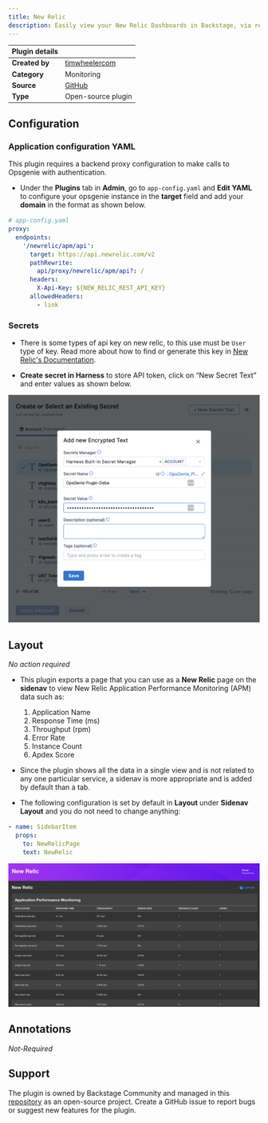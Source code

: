 ```yaml
---
title: New Relic
description: Easily view your New Relic Dashboards in Backstage, via real-time snapshots of your dashboards
---
```


| Plugin details |                                                                                |
| -------------- | ------------------------------------------------------------------------------ |
| **Created by** | [timwheelercom](https://github.com/timwheelercom)                                                      |
| **Category**   | Monitoring                                                                        |
| **Source**     | [GitHub](https://github.com/backstage/community-plugins/tree/main/workspaces/newrelic/plugins/newrelic) |
| **Type**       | Open-source plugin                                                             |


## Configuration

### Application configuration YAML

This plugin requires a backend proxy configuration to make calls to Opsgenie with authentication.

- Under the **Plugins** tab in **Admin**, go to `app-config.yaml` and **Edit YAML** to configure your opsgenie instance in the **target** field and add your **domain** in the format as shown below.

```yaml
# app-config.yaml
proxy:
  endpoints:
    '/newrelic/apm/api':
      target: https://api.newrelic.com/v2
      pathRewrite:
        api/proxy/newrelic/apm/api?: /
      headers:
        X-Api-Key: ${NEW_RELIC_REST_API_KEY}
      allowedHeaders:
        - link
```

### Secrets

- There is some types of api key on new relic, to this use must be `User` type of key. Read more about how to find or generate this key in [New Relic's Documentation](https://docs.newrelic.com/docs/apis/get-started/intro-apis/types-new-relic-api-keys#rest-api-key).

- **Create secret in Harness** to store API token, click on “New Secret Text” and enter values as shown below.

![](./static/hs-og.png)

## Layout

_No action required_

- This plugin exports a page that you can use as a **New Relic** page on the **sidenav** to view New Relic Application Performance Monitoring (APM) data such as:
    1. Application Name
    2. Response Time (ms)
    3. Throughput (rpm)
    4. Error Rate
    5. Instance Count
    6. Apdex Score
  
- Since the plugin shows all the data in a single view and is not related to any one particular service, a sidenav is more appropriate and is added by default than a tab.
 
- The following configuration is set by default in **Layout** under **Sidenav Layout** and you do not need to change anything:

```yaml
- name: SidebarItem
  props:
    to: NewRelicPage
    text: NewRelic
```

![](./static/new-relic-page.png)

## Annotations

_Not-Required_

## Support

The plugin is owned by Backstage Community and managed in this [repository](https://github.com/backstage/community-plugins/tree/main/workspaces/newrelic/plugins/newrelic) as an open-source project. Create a GitHub issue to report bugs or suggest new features for the plugin.

